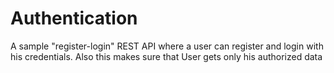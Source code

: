 # Authentication
A sample "register-login" REST API where a user can register and login with his credentials. Also this makes sure that User gets only his authorized data
